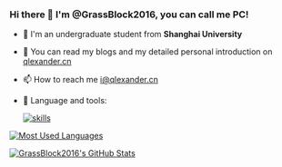 ### Hi there 👋 I'm @GrassBlock2016, you can call me PC!

- 🏫 I'm an undergraduate student from **Shanghai University**

- 📝 You can read my blogs and my detailed personal introduction on [qlexander.cn](https://qlexander.cn)

- 📫 How to reach me i@qlexander.cn

- 🔧 Language and tools:

  [![skills](https://skillicons.dev/icons?i=python,rust,cpp,go,matlab,fortran,vue,react,cmake,mysql,redis,docker,kubernetes,linux,vscode)](https://skillicons.dev)

[![Most Used Languages](https://github-readme-stats.vercel.app/api/top-langs/?username=GrassBlock2016&layout=compact&theme=algolia&&show_icons=true&hide=tex,Cmake,Batchfile)](https://github.com/anuraghazra/github-readme-stats)

[![GrassBlock2016's GitHub Stats](https://github-readme-stats.vercel.app/api?username=GrassBlock2016&theme=algolia&show_icons=true&?count_private=true)](https://github.com/anuraghazra/github-readme-stats)
